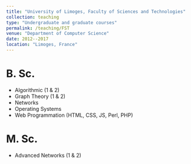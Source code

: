 ```yaml
---
title: "University of Limoges, Faculty of Sciences and Technologies"
collection: teaching
type: "Undergraduate and graduate courses"
permalink: /teaching/FST
venue: "Department of Computer Science"
date: 2012--2017
location: "Limoges, France"
---
```


B. Sc.
======
* Algorithmic (1 & 2)
* Graph Theory (1 & 2)
* Networks
* Operating Systems
* Web Programmation (HTML, CSS, JS, Perl, PHP)

M. Sc.
======
* Advanced Networks (1 & 2)


